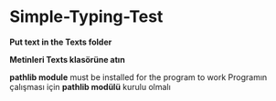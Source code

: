 # Simple-Typing-Test

**Put text in the __Texts__ folder** 

**Metinleri __Texts__ klasörüne atın**

__pathlib module__ must be installed for the program to work
Programın çalışması için __pathlib modülü__ kurulu olmalı
